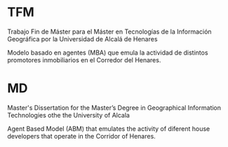 # TFM

Trabajo Fin de Máster para el Máster en Tecnologías de la Información Geográfica por la  Universidad de Alcalá de Henares

Modelo basado en agentes (MBA) que emula la actividad de distintos promotores inmobiliarios en el Corredor del Henares.

# MD

Master's Dissertation for the Master’s Degree in Geographical Information Technologies othe the University of Alcala

Agent Based Model (ABM) that emulates the activity of diferent house developers that operate in the Corridor of Henares.

